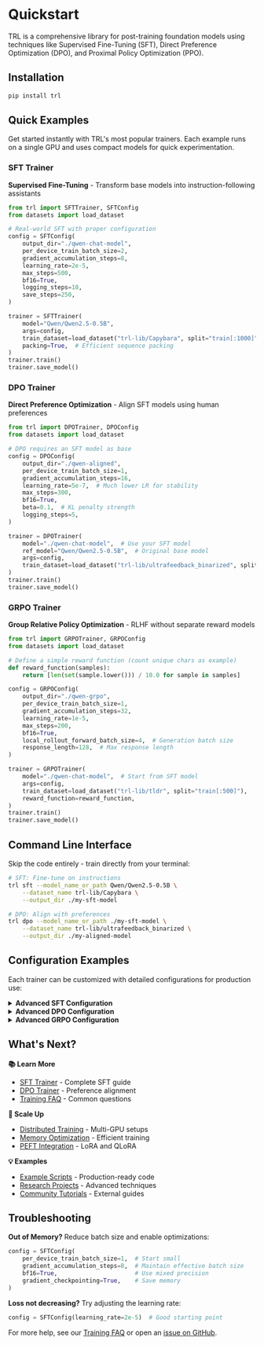 # Quickstart

TRL is a comprehensive library for post-training foundation models using techniques like Supervised Fine-Tuning (SFT), Direct Preference Optimization (DPO), and Proximal Policy Optimization (PPO).

## Installation

```bash
pip install trl
```

## Quick Examples

Get started instantly with TRL's most popular trainers. Each example runs on a single GPU and uses compact models for quick experimentation.

<div class="trainer-toggle">

### SFT Trainer

**Supervised Fine-Tuning** - Transform base models into instruction-following assistants

```python
from trl import SFTTrainer, SFTConfig
from datasets import load_dataset

# Real-world SFT with proper configuration
config = SFTConfig(
    output_dir="./qwen-chat-model",
    per_device_train_batch_size=2,
    gradient_accumulation_steps=8,
    learning_rate=2e-5,
    max_steps=500,
    bf16=True,
    logging_steps=10,
    save_steps=250,
)

trainer = SFTTrainer(
    model="Qwen/Qwen2.5-0.5B",
    args=config,
    train_dataset=load_dataset("trl-lib/Capybara", split="train[:1000]"),
    packing=True,  # Efficient sequence packing
)
trainer.train()
trainer.save_model()
```

### DPO Trainer  

**Direct Preference Optimization** - Align SFT models using human preferences

```python
from trl import DPOTrainer, DPOConfig
from datasets import load_dataset

# DPO requires an SFT model as base
config = DPOConfig(
    output_dir="./qwen-aligned",
    per_device_train_batch_size=1,
    gradient_accumulation_steps=16,
    learning_rate=5e-7,  # Much lower LR for stability
    max_steps=300,
    bf16=True,
    beta=0.1,  # KL penalty strength
    logging_steps=5,
)

trainer = DPOTrainer(
    model="./qwen-chat-model",  # Use your SFT model
    ref_model="Qwen/Qwen2.5-0.5B",  # Original base model
    args=config,
    train_dataset=load_dataset("trl-lib/ultrafeedback_binarized", split="train_prefs[:500]"),
)
trainer.train()
trainer.save_model()
```

### GRPO Trainer

**Group Relative Policy Optimization** - RLHF without separate reward models

```python
from trl import GRPOTrainer, GRPOConfig
from datasets import load_dataset

# Define a simple reward function (count unique chars as example)
def reward_function(samples):
    return [len(set(sample.lower())) / 10.0 for sample in samples]

config = GRPOConfig(
    output_dir="./qwen-grpo",
    per_device_train_batch_size=1,
    gradient_accumulation_steps=32,
    learning_rate=1e-5,
    max_steps=200,
    bf16=True,
    local_rollout_forward_batch_size=4,  # Generation batch size
    response_length=128,  # Max response length
)

trainer = GRPOTrainer(
    model="./qwen-chat-model",  # Start from SFT model
    args=config,
    train_dataset=load_dataset("trl-lib/tldr", split="train[:500]"),
    reward_function=reward_function,
)
trainer.train()
trainer.save_model()
```

</div>

## Command Line Interface

Skip the code entirely - train directly from your terminal:

```bash
# SFT: Fine-tune on instructions
trl sft --model_name_or_path Qwen/Qwen2.5-0.5B \
    --dataset_name trl-lib/Capybara \
    --output_dir ./my-sft-model

# DPO: Align with preferences  
trl dpo --model_name_or_path ./my-sft-model \
    --dataset_name trl-lib/ultrafeedback_binarized \
    --output_dir ./my-aligned-model
```

## Configuration Examples

Each trainer can be customized with detailed configurations for production use:

<details>
<summary><strong>Advanced SFT Configuration</strong></summary>

```python
from trl import SFTTrainer, SFTConfig
from datasets import load_dataset

config = SFTConfig(
    output_dir="./sft-qwen-chat",
    per_device_train_batch_size=2,
    gradient_accumulation_steps=4,
    learning_rate=2e-5,
    max_steps=1000,
    logging_steps=10,
    save_steps=500,
    bf16=True,  # Use bfloat16 for efficiency
)

trainer = SFTTrainer(
    model="Qwen/Qwen2.5-0.5B",
    args=config,
    train_dataset=load_dataset("trl-lib/Capybara", split="train"),
)
trainer.train()
```
</details>

<details>
<summary><strong>Advanced DPO Configuration</strong></summary>

```python
from trl import DPOTrainer, DPOConfig
from datasets import load_dataset

config = DPOConfig(
    output_dir="./dpo-aligned-model",
    per_device_train_batch_size=1,
    gradient_accumulation_steps=8,
    learning_rate=5e-7,
    beta=0.1,  # KL penalty strength
    max_steps=500,
    bf16=True,
)

trainer = DPOTrainer(
    model="./sft-qwen-chat",  # Use SFT model as base
    args=config,
    train_dataset=load_dataset("trl-lib/ultrafeedback_binarized", split="train_prefs"),
)
trainer.train()
```
</details>

<details>
<summary><strong>Advanced GRPO Configuration</strong></summary>

```python
from trl import GRPOTrainer, GRPOConfig
from datasets import load_dataset

# Advanced GRPO with vLLM integration and performance optimization
config = GRPOConfig(
    output_dir="./grpo-qwen-advanced",
    per_device_train_batch_size=2,
    gradient_accumulation_steps=16,
    learning_rate=1e-5,
    max_steps=300,
    bf16=True,
    gradient_checkpointing=True,
    
    # GRPO-specific parameters
    beta=0.0,  # KL penalty coefficient (0.0 disables KL divergence term)
    epsilon=3e-4,  # PPO clipping parameter
    local_rollout_forward_batch_size=8,  # Generation batch size
    response_length=256,  # Max response length
    
    # vLLM integration for faster generation
    use_vllm=True,
    vllm_mode="colocate",  # Run vLLM within same process
    
    # Memory optimization
    torch_dtype="bfloat16",
    dataloader_pin_memory=False,
)

# Enhanced reward function with mathematical reasoning
def advanced_reward_function(prompts, completions, **kwargs):
    rewards = []
    for prompt, completion in zip(prompts, completions):
        reward = 0.0
        
        # Reward for appropriate length (not too short/long)
        ideal_length = min(max(len(prompt) // 2, 20), 100)
        length_penalty = abs(len(completion) - ideal_length) / ideal_length
        reward += max(0, 1.0 - length_penalty)
        
        # Reward for diversity (unique characters)
        diversity_score = len(set(completion.lower())) / max(len(completion), 1)
        reward += diversity_score
        
        # Reward for coherence (no repeated phrases)
        words = completion.lower().split()
        if len(words) > 0:
            unique_ratio = len(set(words)) / len(words)
            reward += unique_ratio
        
        rewards.append(reward)
    
    return rewards

trainer = GRPOTrainer(
    model="Qwen/Qwen2.5-0.5B",
    args=config,
    train_dataset=load_dataset("trl-lib/tldr", split="train[:1000]"),
    reward_funcs=advanced_reward_function,
)
trainer.train()
```
</details>

## What's Next?

<div class="grid">
  
**📚 Learn More**
- [SFT Trainer](sft_trainer.md) - Complete SFT guide
- [DPO Trainer](dpo_trainer.md) - Preference alignment 
- [Training FAQ](how_to_train.md) - Common questions

**🚀 Scale Up**
- [Distributed Training](distributing_training.md) - Multi-GPU setups
- [Memory Optimization](reducing_memory_usage.md) - Efficient training
- [PEFT Integration](peft_integration.md) - LoRA and QLoRA

**💡 Examples** 
- [Example Scripts](../examples/) - Production-ready code
- [Research Projects](../examples/research_projects/) - Advanced techniques
- [Community Tutorials](community_tutorials.md) - External guides

</div>

## Troubleshooting

**Out of Memory?** Reduce batch size and enable optimizations:
```python
config = SFTConfig(
    per_device_train_batch_size=1,  # Start small
    gradient_accumulation_steps=8,  # Maintain effective batch size
    bf16=True,                      # Use mixed precision
    gradient_checkpointing=True,    # Save memory
)
```

**Loss not decreasing?** Try adjusting the learning rate:
```python 
config = SFTConfig(learning_rate=2e-5)  # Good starting point
```

For more help, see our [Training FAQ](how_to_train.md) or open an [issue on GitHub](https://github.com/huggingface/trl/issues).
